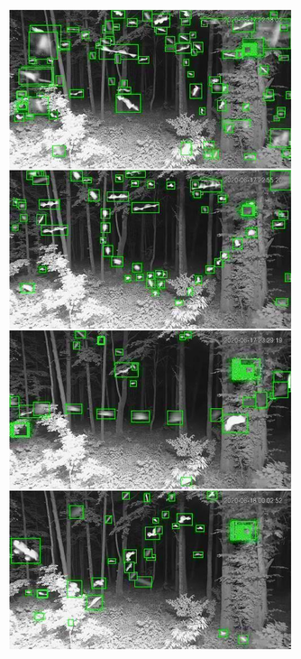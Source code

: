 ![20200617-222801-225806](in/20200617/20200617-222801-225806_0_.jpg)
![20200617-225811-232816](in/20200617/20200617-225811-232816_0_.jpg)
![20200617-232821-235826](in/20200617/20200617-232821-235826_0_.jpg)
![20200618-000006-003011](in/20200618/20200618-000006-003011_0_.jpg)
